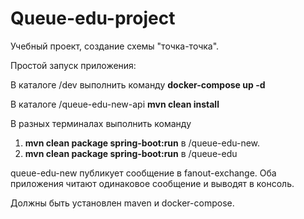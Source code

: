 # Queue-edu-project

Учебный проект, создание схемы "точка-точка".

Простой запуск приложения: 

В каталоге /dev выполнить команду <strong>docker-compose up -d</strong>

В каталоге /queue-edu-new-api <strong>mvn clean install</strong>


В разных терминалах выполнить команду 

1) <strong>mvn clean package spring-boot:run</strong> в /queue-edu-new.
2) <strong>mvn clean package spring-boot:run</strong> в /queue-edu

queue-edu-new публикует сообщение в fanout-exchange. Оба приложения читают одинаковое сообщение и выводят в консоль.

Должны быть установлен maven и docker-compose.


